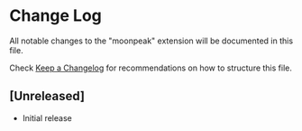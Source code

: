 # Change Log

All notable changes to the "moonpeak" extension will be documented in this file.

Check [Keep a Changelog](http://keepachangelog.com/) for recommendations on how to structure this file.

## [Unreleased]

- Initial release

